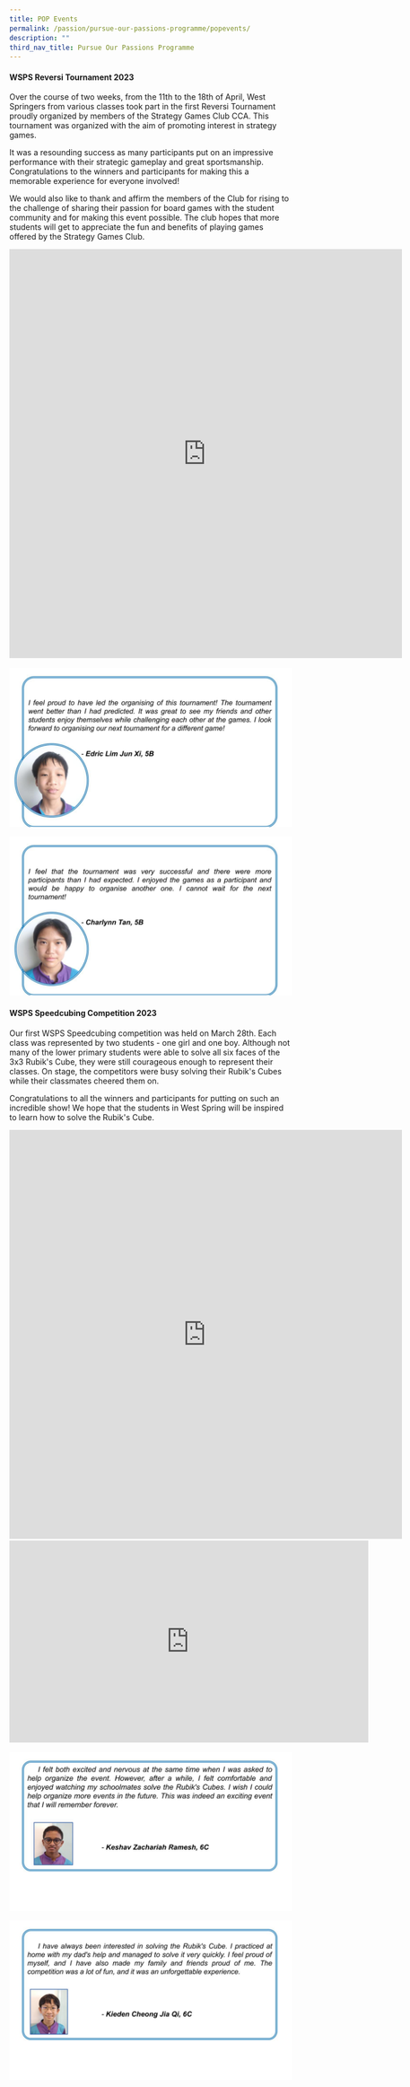 ```yaml
---
title: POP Events
permalink: /passion/pursue-our-passions-programme/popevents/
description: ""
third_nav_title: Pursue Our Passions Programme
---
```

#### WSPS Reversi Tournament 2023

Over the course of two weeks, from the 11th to the 18th of April, West Springers from various classes took part in the first Reversi Tournament proudly organized by members of the Strategy Games Club CCA. This tournament was organized with the aim of promoting interest in strategy games.

It was a resounding success as many participants put on an impressive performance with their strategic gameplay and great sportsmanship. Congratulations to the winners and participants for making this a memorable experience for everyone involved!

We would also like to thank and affirm the members of the Club for rising to the challenge of sharing their passion for board games with the student community and for making this event possible. The club hopes that more students will get to appreciate the fun and benefits of playing games offered by the Strategy Games Club.

<iframe src="https://docs.google.com/presentation/d/e/2PACX-1vQ5K5EXYJOEEs_t5AYcPi4vSagH9Oqn3PCvPgerhtGvoN9Uzc6T5pqGK5d9NJZ9DA/embed?start=false&amp;loop=false&amp;delayms=3000" frameborder="0" width="700" height="729" allowfullscreen="true"></iframe>

![](/images/POP/students'%20reflections%20(2).jpg)

![](/images/POP/students'%20reflections%20(3).jpg)
#### WSPS Speedcubing Competition 2023

Our first WSPS Speedcubing competition was held on March 28th. Each class was represented by two students - one girl and one boy. Although not many of the lower primary students were able to solve all six faces of the 3x3 Rubik's Cube, they were still courageous enough to represent their classes. On stage, the competitors were busy solving their Rubik's Cubes while their classmates cheered them on.

Congratulations to all the winners and participants for putting on such an incredible show! We hope that the students in West Spring will be inspired to learn how to solve the Rubik's Cube.

<iframe allowfullscreen="true" height="729" width="700" frameborder="0" src="https://docs.google.com/presentation/d/e/2PACX-1vTy25IXrV_EEExJN4qgVY3XZOGTlPDwFWFRqkfpbBdGkCdsfGT3q4WSAMAmKQjPeg/embed?start=false&amp;loop=false&amp;delayms=3000"></iframe>
<iframe src="https://player.vimeo.com/video/813444775?h=0ac696c3db" width="640" height="360" frameborder="0" allow="autoplay; fullscreen; picture-in-picture" allowfullscreen=""></iframe> <p><a href="https://vimeo.com/813444775">
</a>

</p>

![](/images/POP/updated%20speedcubing%20reflection%201.jpg)

![](/images/POP/updated%20speedcubing%20reflection%202.jpg)